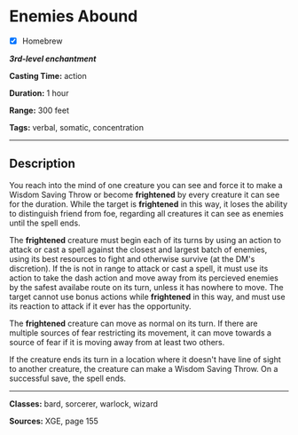 # Enemies Abound

- [x] Homebrew

***3rd-level enchantment***

**Casting Time:** action

**Duration:** 1 hour

**Range:** 300 feet

**Tags:** verbal, somatic, concentration

---

## Description
You reach into the mind of one creature you can see and force it to make a Wisdom Saving Throw or become **frightened** by every creature it can see for the duration.
While the target is **frightened** in this way, it loses the ability to distinguish friend from foe, regarding all creatures it can see as enemies until the spell ends.

The **frightened** creature must begin each of its turns by using an action to attack or cast a spell against the closest and largest batch of enemies, using its best resources to fight and otherwise survive (at the DM's discretion).
If the is not in range to attack or cast a spell, it must use its action to take the dash action and move away from its percieved enemies by the safest availabe route on its turn, unless it has nowhere to move.
The target cannot use bonus actions while **frightened** in this way, and must use its reaction to attack if it ever has the opportunity.

The **frightened** creature can move as normal on its turn.
If there are multiple sources of fear restricting its movement, it can move towards a source of fear if it is moving away from at least two others.

If the creature ends its turn in a location where it doesn't have line of sight to another creature, the creature can make a Wisdom Saving Throw.
On a successful save, the spell ends.

---

**Classes:** bard, sorcerer, warlock, wizard

**Sources:** XGE, page 155
